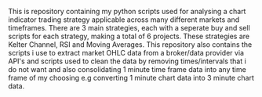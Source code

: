 This is repository containing my python scripts used for analysing a chart indicator trading strategy applicable across many different markets and timeframes. 
There are 3 main strategies, each with a seperate buy and sell scripts for each strategy, making a total of 6 projects.
These strategies are Kelter Channel, RSI and Moving Averages.
This repository also contains the scripts i use to extract market OHLC data from a broker/data provider via API's and scripts used to clean the data by removing times/intervals that i do not want and also consolidating 1 minute time frame data into any time frame of my choosing e.g converting 1 minute chart data into 3 minute chart data.
